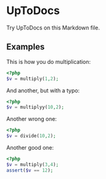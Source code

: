 # UpToDocs

Try UpToDocs on this Markdown file.

## Examples

This is how you do multiplication:

```php
<?php
$v = multiply(1,2);
```

And another, but with a typo:

```php
<?php
$v = multiplyy(10,2);
```

Another wrong one:

```php
<?php
$v = divide(10,2);
```

Another good one:

```php
<?php
$v = multiply(3,4);
assert($v == 12);
```

